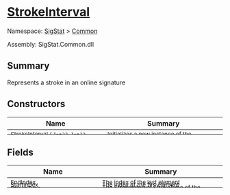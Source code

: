 # [StrokeInterval](./StrokeInterval.md)

Namespace: [SigStat]() > [Common](./README.md)

Assembly: SigStat.Common.dll

## Summary
Represents a stroke in an online signature

## Constructors

| Name | Summary | 
| --- | --- | 
| <sub>StrokeInterval ( [`Int32`](https://docs.microsoft.com/en-us/dotnet/api/System.Int32), [`Int32`](https://docs.microsoft.com/en-us/dotnet/api/System.Int32), [`StrokeType`](./StrokeType.md) )</sub><div style="margin: -28px 0px 0px 0px;"><img width=200/>  | <sub>Initializes a new instance of the [StrokeInterval](https://github.com/hargitomi97/sigstat/blob/master/docs/md/SigStat/Common/StrokeInterval.md) struct.</sub><div style="margin: -28px 0px 0px 0px;"><img width=200/>  | <br>


## Fields

| Name | Summary | 
| --- | --- | 
| <sub>EndIndex</sub><div style="margin: -28px 0px 0px 0px;"><img width=200/>  | <sub>The index of the last element</sub><div style="margin: -28px 0px 0px 0px;"><img width=200/>  | <br>
| <sub>StartIndex</sub><div style="margin: -28px 0px 0px 0px;"><img width=200/>  | <sub>The index of the firs element</sub><div style="margin: -28px 0px 0px 0px;"><img width=200/>  | <br>
| <sub>StrokeType</sub><div style="margin: -28px 0px 0px 0px;"><img width=200/>  | <sub>The [StrokeInterval.StrokeType](https://github.com/hargitomi97/sigstat/blob/master/docs/md/SigStat/Common/StrokeInterval.md) of the stroke.</sub><div style="margin: -28px 0px 0px 0px;"><img width=200/>  | <br>


